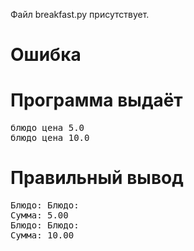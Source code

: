 Файл breakfast.py присутствует.
# Ошибка
# Программа выдаёт
<pre>
блюдо цена 5.0
блюдо цена 10.0
</pre>
# Правильный вывод
<pre>Блюдо: Блюдо: 
Сумма: 5.00
Блюдо: Блюдо: 
Сумма: 10.00
</pre>